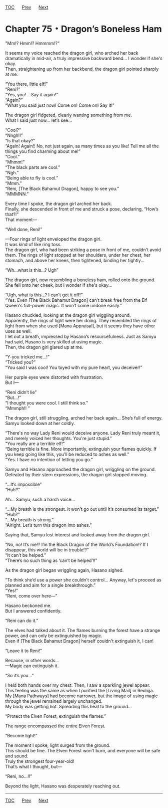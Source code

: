 [TOC](../readme.md)&nbsp;&nbsp;&nbsp;&nbsp;&nbsp;&nbsp;[Prev](Section_0074.md)&nbsp;&nbsp;&nbsp;&nbsp;&nbsp;&nbsp;[Next](Section_0076.md)



# Chapter 75・Dragon’s Boneless Ham

"Mm!? Hmm!? Hmmmm!?"  
  
It seems my voice reached the dragon girl, who arched her back
dramatically in mid-air, a truly impressive backward bend… I wonder if
she's okay.  
Then, straightening up from her backbend, the dragon girl pointed
sharply at me.  
  
“You there, little elf!”  
“Reni?”  
“Yes, you! …Say it again!”  
“Again?”  
“What you said just now! Come on! Come on! Say it!”  
  
The dragon girl fidgeted, clearly wanting something from me.  
What I said just now… let’s see…  
  
“Cool?”  
“Nngh!!”  
“Is that okay?”  
“Again! Again!! No, not just again, as many times as you like! Tell me
all the things you find charming about me!”  
“Cool.”  
“Mhmm!”  
“The black parts are cool.”  
“Ngh.”  
“Being able to fly is cool.”  
“Mmm.”  
“Reni, \[The Black Bahamut Dragon\], happy to see you.”  
“MMMNN.”  
  
Every time I spoke, the dragon girl arched her back.  
Finally, she descended in front of me and struck a pose, declaring,
“How’s that?!”  
That moment—  
  
“Well done, Reni!”  
  
—Four rings of light enveloped the dragon girl.  
It was kind of like ring toss.  
The dragon girl, who had been striking a pose in front of me, couldn't
avoid them. The rings of light stopped at her shoulders, under her
chest, her stomach, and above her knees, then tightened, binding her
tightly...  
  
“Wh…what is this…? Ugh”  
  
The dragon girl, now resembling a boneless ham, rolled onto the ground.
She fell onto her cheek, but I wonder if she's okay...  
  
“Ugh, what is this…? I can’t get it off!”  
“Yes. Even \[The Black Bahamut Dragon\] can’t break free from the Elf
Queen's full-power magic. It won’t come undone easily.”  
  
Hasano chuckled, looking at the dragon girl wiggling around.  
Apparently, the rings of light were her doing. They resembled the rings
of light from when she used \[Mana Appraisal\], but it seems they have
other uses as well.  
I let out a breath, impressed by Hasano’s resourcefulness. Just as Samyu
had said, Hasano is very skilled at using magic.  
Then, the dragon girl glared up at me.  
  
“Y-you tricked me…!”  
“Tricked you?”  
“You said I was cool! You toyed with my pure heart, you deceiver!”  
  
Her purple eyes were distorted with frustration.  
But I—  
  
“Reni didn’t lie”  
“But…!”  
“I thought you were cool. I still think so.”  
“Mmmph!! ”  
  
The dragon girl, still struggling, arched her back again… She’s full of
energy.  
Samyu looked down at her coldly.  
  
“There's no way Lady Reni would deceive anyone. Lady Reni truly meant
it, and merely voiced her thoughts. You're just stupid."  
"You really are a terrible elf!"  
“Being terrible is fine. More importantly, extinguish your flames
quickly. If you keep going like this, you'll be reduced to ashes as
well."  
“Yes. I have no intention of letting you go.”  
  
Samyu and Hasano approached the dragon girl, wriggling on the ground.  
Defeated by their stern expressions, the dragon girl stopped moving.  
  
“…It’s impossible”  
“Huh?”  
  
Ah… Samyu, such a harsh voice…  
  
“…My breath is the strongest. It won’t go out until it’s consumed its
target.”  
“Huh?”  
“…My breath is strong.”  
“Alright. Let’s turn this dragon into ashes.”  
  
Saying that, Samyu lost interest and looked away from the dragon girl.  
  
“No, no! It’s me!? I’m the Black Dragon of the World’s Foundation!? If I
disappear, this world will be in trouble!?”  
“It can’t be helped.”  
“There’s no such thing as ‘can’t be helped’!!”  
  
As the dragon girl began wriggling again, Hasano sighed.  
  
“To think she’d use a power she couldn't control… Anyway, let's proceed
as planned and aim for a single breakthrough.”  
“Yes!”  
“Reni, come over here—”  
  
Hasano beckoned me.  
But I answered confidently.  
  
“Reni can do it.”  
  
The elves had talked about it. The flames burning the forest have a
strange power, and can only be extinguished by magic.  
Even if \[The Black Bahamut Dragon\] herself couldn't extinguish it, I
can!  
  
“Leave it to Reni!”  
  
Because, in other words…  
—Magic can extinguish it.  
  
“So it’s you…”  
  
I held both hands over my chest. Then, I saw a sparkling jewel appear.  
This feeling was the same as when I purified the \[Living Mail\] in
Reoliga.  
My \[Mana Pathways\] had become narrower, but the image of using magic
through the jewel remained largely unchanged.  
My body was getting hot. Spreading this heat to the ground…  
  
“Protect the Elven Forest, extinguish the flames.”  
  
The range encompassed the entire Elven Forest.  
  
“Become light!”  
  
The moment I spoke, light surged from the ground.  
This should be fine. The Elven Forest won't burn, and everyone will be
safe and sound.  
Truly the strongest four-year-old!  
That’s what I thought, but—  
  
“Reni, no…!!”  
  
Beyond the light, Hasano was desperately reaching out.  
  
  


---
[TOC](../readme.md)&nbsp;&nbsp;&nbsp;&nbsp;&nbsp;&nbsp;[Prev](Section_0074.md)&nbsp;&nbsp;&nbsp;&nbsp;&nbsp;&nbsp;[Next](Section_0076.md)

